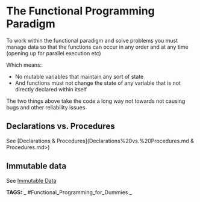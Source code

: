 # The Functional Programming Paradigm

To work within the functional paradigm and solve problems you must manage data so that the functions can occur in any order and at any time (opening up for parallel execution etc)

Which means:

* No mutable variables that maintain any sort of state
* And functions must not change the state of any variable that is not directly declared within itself

The two things above take the code a long way not towards not causing bugs and other reliability issues

## Declarations vs. Procedures

See [Declarations & Procedures](Declarations%20vs.%20Procedures.md & Procedures.md>)

## Immutable data
See [Immutable Data](<./Immutable Data.md>)



__TAGS:__
_ #Functional_Programming_for_Dummies _